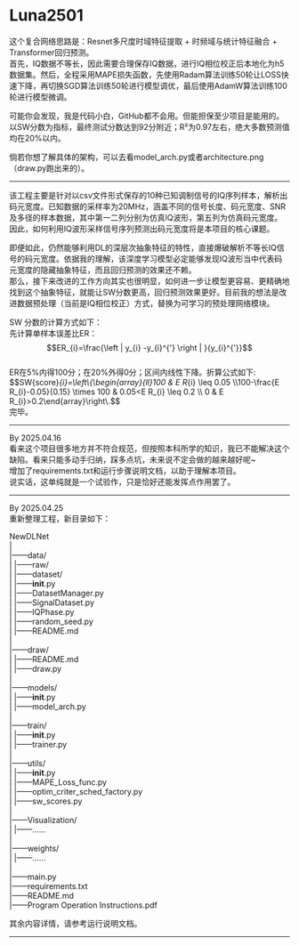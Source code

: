 # Luna2501

这个复合网络思路是：Resnet多尺度时域特征提取 + 时频域与统计特征融合 + Transformer回归预测。  
首先，IQ数据不等长，因此需要合理保存IQ数据，进行IQ相位校正后本地化为h5数据集。然后，全程采用MAPE损失函数，先使用Radam算法训练50轮让LOSS快速下降，再切换SGD算法训练50轮进行模型调优，最后使用AdamW算法训练100轮进行模型微调。  

可能你会发现，我是代码小白，GitHub都不会用。但能担保至少项目是能用的。以SW分数为指标，最终测试分数达到92分附近；R²为0.97左右，绝大多数预测值均在20%以内。  

倘若你想了解具体的架构，可以去看model_arch.py或者architecture.png（draw.py跑出来的）。   
  
***********************    
  
该工程主要是针对以csv文件形式保存的10种已知调制信号的IQ序列样本，解析出码元宽度。已知数据的采样率为20MHz，涵盖不同的信号长度、码元宽度、SNR及多径的样本数据，其中第一二列分别为仿真IQ波形，第五列为仿真码元宽度。
因此，如何利用IQ波形采样信号序列预测出码元宽度将是本项目的核心课题。

即便如此，仍然能够利用DL的深层次抽象特征的特性，直接爆破解析不等长IQ信号的码元宽度。依据我的理解，该深度学习模型必定能够发现IQ波形当中代表码元宽度的隐藏抽象特征，而且回归预测的效果还不赖。  
那么，接下来改进的工作方向其实也很明显，如何进一步让模型更容易、更精确地找到这个抽象特征，就能让SW分数更高，回归预测效果更好。目前我的想法是改进数据预处理（当前是IQ相位校正）方式，替换为可学习的预处理网络模块。  

SW 分数的计算方式如下：  
先计算单样本误差比ER：  
$$ER_{i}=\frac{\left | y_{i} -y_{i}^{'}  \right | }{y_{i}^{'}}$$  
ER在5%内得100分；在20%外得0分；区间内线性下降。折算公式如下:  
$$SW{score}_{i}=\left\\{\\begin{array}{ll}100 & E R_{i} \leq 0.05 \\\\100-\frac{E R_{i}-0.05}{0.15} \times 100 & 0.05<E R_{i} \leq 0.2 \\\\ 0 & E R_{i}>0.2\\end{array}\right\\.$$  
完毕。  
  
***********************    
  
By 2025.04.16  
看来这个项目很多地方并不符合规范，但按照本科所学的知识，我已不能解决这个缺陷。看来只能多动手归纳，踩多点坑，未来说不定会做的越来越好呢~   
增加了requirements.txt和运行步骤说明文档，以助于理解本项目。   
说实话，这单纯就是一个试验作，只是恰好还能发挥点作用罢了。  
  
***********************    
  
By 2025.04.25  
重新整理工程，新目录如下：
    
NewDLNet  	
|  
|——data/  
|         |——raw/  
|         |——dataset/  
|         |——__init__.py    
|         |——DatasetManager.py    
|         |——SignalDataset.py      
|         |——IQPhase.py    
|         |——random_seed.py   
|         |——README.md   
|  
|——draw/   
|         |——README.md   
|         |——draw.py   
|   
|——models/   
|         |——__init__.py    
|         |——model_arch.py    
|   
|——train/   
|         |——__init__.py    
|         |——trainer.py    
|   
|——utils/   
|         |——__init__.py    
|         |——MAPE_Loss_func.py     
|         |——optim_criter_sched_factory.py       
|         |——sw_scores.py    
|   
|——Visualization/   
|         |——......     
|   
|——weights/    
|         |——......     
|   
|——main.py     
|——requirements.txt     
|——README.md     
|——Program Operation Instructions.pdf       
  
其余内容详情，请参考运行说明文档。  
  
***********************   
    
